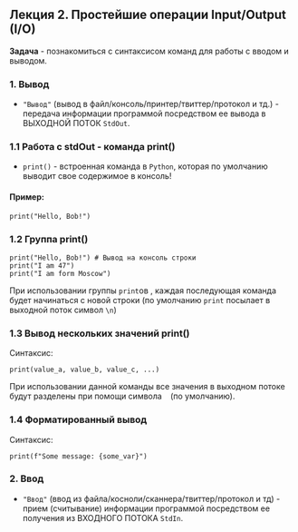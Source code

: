 ## Лекция 2. Простейшие операции Input/Output (I/O)

**Задача** - познакомиться с синтаксисом команд для работы с вводом и выводом.

### 1. Вывод 
* `"Вывод"` (вывод в файл/консоль/принтер/твиттер/протокол и тд.) - передача информации программой посредством ее вывода в ВЫХОДНОЙ ПОТОК `StdOut`.

### 1.1 Работа с stdOut - команда print()
* `print()` - встроенная команда в `Python`, которая по умолчанию выводит свое содержимое в консоль!

#### Пример:
```
print("Hello, Bob!")
```

### 1.2 Группа print()
```
print("Hello, Bob!") # Вывод на консоль строки
print("I am 47")
print("I am form Moscow")
```
При использовании группы `print`ов , каждая последующая команда будет начинаться с новой строки (по умолчанию `print` посылает в выходной поток символ `\n`)

### 1.3 Вывод нескольких значений print()
Синтаксис:
```
print(value_a, value_b, value_c, ...)
```
При использовании данной команды все значения в выходном потоке будут разделены при помощи символа ` ` (по умолчанию).


### 1.4 Форматированный вывод
Синтаксис:
```
print(f"Some message: {some_var}")
```

### 2. Ввод
* `"Ввод"` (ввод из файла/косноли/сканнера/твиттер/протокол и тд) - прием (считывание) информации программой посредством ее получения из ВХОДНОГО ПОТОКА `StdIn`.
